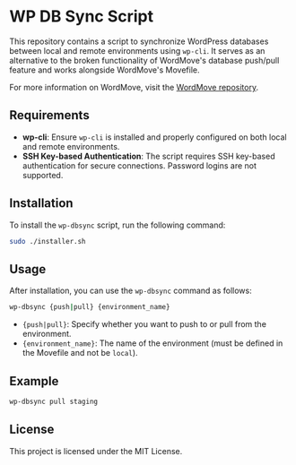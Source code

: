 # WP DB Sync Script

This repository contains a script to synchronize WordPress databases between local and remote environments using `wp-cli`. It serves as an alternative to the broken functionality of WordMove's database push/pull feature and works alongside WordMove's Movefile.

For more information on WordMove, visit the [WordMove repository](https://github.com/welaika/wordmove).

## Requirements

- **wp-cli**: Ensure `wp-cli` is installed and properly configured on both local and remote environments.
- **SSH Key-based Authentication**: The script requires SSH key-based authentication for secure connections. Password logins are not supported.

## Installation

To install the `wp-dbsync` script, run the following command:

```sh
sudo ./installer.sh
```

## Usage

After installation, you can use the `wp-dbsync` command as follows:

```sh
wp-dbsync {push|pull} {environment_name}
```

- `{push|pull}`: Specify whether you want to push to or pull from the environment.
- `{environment_name}`: The name of the environment (must be defined in the Movefile and not be `local`).

## Example

```sh
wp-dbsync pull staging
```

## License

This project is licensed under the MIT License.
